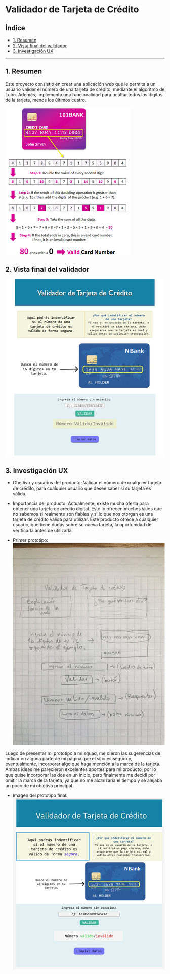 # Validador de Tarjeta de Crédito

## Índice

* [1. Resumen](#1-resumen)
* [2. Vista final del validador](#2-vista-final-del-validador)
* [3. Investigación UX](#3-investigacion-ux)

***

## 1. Resumen

Este proyecto consistió en crear una aplicación web que le permita a un usuario validar el número de una tarjeta de crédito, mediante el algoritmo de Luhn. Además, implementa una funcionalidad para ocultar todos los dígitos de la tarjeta, menos los últimos cuatro.

![Algoritmo-Luhn](Otras/thumb.png)

## 2. Vista final del validador

![Vista-final-del-validador](Otras/prototipo%20final.jpg)

## 3. Investigación UX
  
  * Obejtivo y usuarios del producto: 
  Validar el número de cualquier tarjeta de crédito, para cualquier usuario que desee saber si su tarjeta es válida.

  * Importancia del producto: 
  Actualmente, existe mucha oferta para obtener una tarjeta de crédito digital. Esto lo ofrecen muchos sitios que no sabemos si realmente son fiables y si lo que nos otorgan es una tarjeta de crédito válida para utilizar. 
  Este producto ofrece a cualquier usuario, que tiene dudas sobre su nueva tarjeta, la oportunidad de verificarla antes de utilizarla.

  * Primer prototipo:
  ![Prototipo-baja-fidelidad](Otras/Prototipo.jpg)

  Luego de presentar mi prototipo a mi squad, me dieron las sugerencias de indicar en alguna parte de mi página que el sitio es seguro y, eventualmente, incorporar algo que haga mención a la marca de la tarjeta. 
  Ambas ideas me parecieron excelentes aportes para mi producto, por lo que quise incorporar las dos en un inicio, pero finalmente me decidí por omitir la marca de la tarjeta, ya que no me alcanzaría el tiempo y se alejaba un poco de mi objetivo principal.

  * Imagen del prototipo final:
  ![Prototipo-alta-fidelidad](Otras/prototipo%20figma.jpg)
